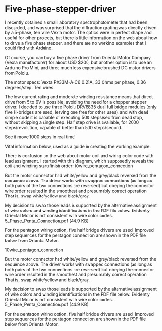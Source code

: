 # Five-phase-stepper-driver

I recently obtained a small laboratory spectrophotometer that had been discarded, and was surprised that the diffraction grating was directly driven by a 5-phase, ten wire Vexta motor. The optics were in perfect shape and useful for other projects, but there is little information on the web about how to drive a five phase stepper, and there are no working examples that I could find with Arduino.

Of course, you can buy a five phase driver from Oriental Motor Company (Vexta manufacturer) for about USD $200, but another option is to use an Arduino Pro Mini, and three much less expensive brushed DC motor drivers from Pololu.

The motor specs: Vexta PX33M-A-C6 0.21A, 33 Ohms per phase, 0.36 degrees/step. Ten wires.

The low current rating and moderate winding resistance means that direct drive from 5 to 6V is possible, avoiding the need for a chopper stepper driver. I decided to use three Pololu DRV8835 dual full bridge modules (only five H-bridges are used, leaving one free for other uses), and with dead simple code it is capable of executing 500 steps/sec from dead stop, without skipping a single step. Half step drive is available, for 2000 steps/revolution, capable of better than 500 steps/second.

See it move 1000 steps in real time!

Vital information below, used as a guide in creating the working example.

There is confusion on the web about motor coil and wiring color code with lead assignment. I started with this diagram, which supposedly reveals the coil and winding start/finish order:
    10wire_pentagon_connection 

But the motor connector had white/yellow and grey/black reversed from the sequence above. The driver works with swapped connections (as long as both pairs of the two connections are reversed) but obeying the connector wire order resulted in the smoothest and presumably correct operation. That is, swap white/yellow and black/gray.

My decision to swap those leads is supported by the alternative assignment of wire colors and winding identifications in the PDF file below. Evidently Oriental Motor is not consistent with wire color codes. 5_Phase_Penta_Connection.pdf (44.9 KB)


For the pentagon wiring option, five half bridge drivers are used. Improved step sequences for the pentagon connection are shown in the PDF file below from Oriental Motor.

10wire_pentagon_connection

But the motor connector had white/yellow and grey/black reversed from the sequence above. The driver works with swapped connections (as long as both pairs of the two connections are reversed) but obeying the connector wire order resulted in the smoothest and presumably correct operation. That is, swap white/yellow and black/gray.

My decision to swap those leads is supported by the alternative assignment of wire colors and winding identifications in the PDF file below. Evidently Oriental Motor is not consistent with wire color codes. 5_Phase_Penta_Connection.pdf (44.9 KB)


For the pentagon wiring option, five half bridge drivers are used. Improved step sequences for the pentagon connection are shown in the PDF file below from Oriental Motor.

